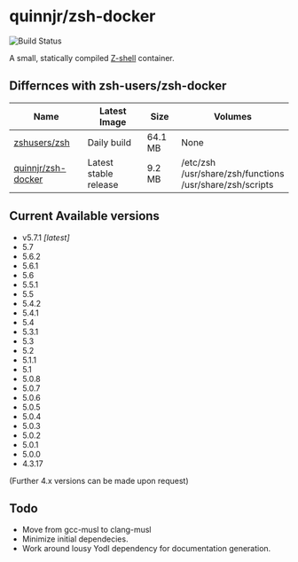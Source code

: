 # quinnjr/zsh-docker

![Build Status](https://api.travis-ci.org/quinnjr/zsh-docker.svg?branch=master)

A small, statically compiled [Z-shell](https://zsh.org) container.

## Differnces with zsh-users/zsh-docker

|Name|Latest Image|Size|Volumes|
|----|------------|----|-------|
|[zshusers/zsh](https://hub.docker.com/r/zshusers/zsh)|Daily build|64.1 MB|None|
|[quinnjr/zsh-docker](https://hub.docker.com/r/quinnjr/zsh-docker)|Latest stable release|9.2 MB|/etc/zsh<br/>/usr/share/zsh/functions<br/>/usr/share/zsh/scripts|

## Current Available versions
- v5.7.1 _[latest]_
- 5.7
- 5.6.2
- 5.6.1
- 5.6
- 5.5.1
- 5.5
- 5.4.2
- 5.4.1
- 5.4
- 5.3.1
- 5.3
- 5.2
- 5.1.1
- 5.1
- 5.0.8
- 5.0.7
- 5.0.6
- 5.0.5
- 5.0.4
- 5.0.3
- 5.0.2
- 5.0.1
- 5.0.0
- 4.3.17

(Further 4.x versions can be made upon request)

## Todo
- Move from gcc-musl to clang-musl
- Minimize initial dependecies.
- Work around lousy Yodl dependency for documentation generation.
